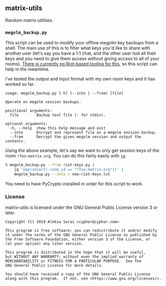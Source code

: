 ## matrix-utils ##

Random matrix utilities.

### `megolm_backup.py` ###

This script can be used to modify your offline megolm key backups from a shell.
The main use of this is to filter what keys you'd like to share with another
user (let's say you have a 1:1 chat, and the other user lost all their keys and
you need to give them access without giving access to all of your rooms).
[There is currently no Riot-based tooling for this][riotweb-issue6454], so this
script can help in the meantime.

I've tested the output and input format with my own room keys and it has worked
so far.

```
usage: megolm_backup.py [-h] (--into | --from) [file]

Operate on megolm session backups.

positional arguments:
  file        Backup text file (- for stdin).

optional arguments:
  -h, --help  show this help message and exit
  --into      Encrypt and represent file as a megolm session backup.
  --from      Decrypt the given megolm session and output the contents.
```

Using the above example, let's say we want to only get session keys of the room
`!foo:matrix.org`. You can do this fairly easily with [`jq`][jq]:

```bash
% megolm_backup.py --from riot-keys.py |
	jq 'map(select(.room_id == "!foo:matrix.org"))' |
	megolm_backup.py --into > new-riot-keys.txt
```

You need to have PyCrypto installed in order for this script to work.

[riotweb-issue6454]: https://github.com/vector-im/riot-web/issues/6454
[jq]: https://stedolan.github.io/jq/

### License ###

matrix-utils is licensed under the GNU General Public License version 3 or
later.

```
Copyright (C) 2019 Aleksa Sarai <cyphar@cyphar.com>

This program is free software: you can redistribute it and/or modify
it under the terms of the GNU General Public License as published by
the Free Software Foundation, either version 3 of the License, or
(at your option) any later version.

This program is distributed in the hope that it will be useful,
but WITHOUT ANY WARRANTY; without even the implied warranty of
MERCHANTABILITY or FITNESS FOR A PARTICULAR PURPOSE.  See the
GNU General Public License for more details.

You should have received a copy of the GNU General Public License
along with this program.  If not, see <https://www.gnu.org/licenses/>.
```
